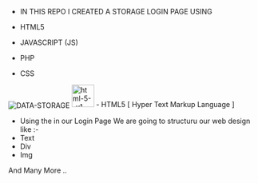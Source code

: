 - IN THIS REPO I CREATED A STORAGE LOGIN PAGE USING 

- HTML5

- JAVASCRIPT (JS)

- PHP 

- CSS 

<img align="center" src="https://cdn.dribbble.com/users/1746237/screenshots/11276091/media/fa47c19cbbbc00b2f5eceda0459c34db.gif" alt="DATA-STORAGE">

<img width="45" height="45" src="https://img.icons8.com/color/48/html-5--v1.png" alt="html-5--v1"/> 
- HTML5 [ Hyper Text Markup Language ] 

- Using the in our Login Page We are going to structuru our web design like :- 
- Text 
- Div 
- Img 

And Many More .. 

